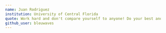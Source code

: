 ```yaml
---
name: Juan Rodriguez
institution: University of Central Florida
quote: Work hard and don't compare yourself to anyone! Do your best and don't give up!
github_user: bleuwaves
---
```

